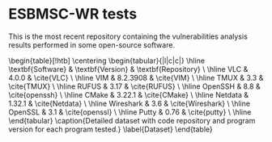 # ESBMSC-WR tests

This is the most recent repository containing the vulnerabilities analysis results performed in some open-source software.

\begin{table}[!htb]
	\centering
	\begin{tabular}{|l|c|c|}
		\hline  
		\textbf{Software}  & \textbf{Version} &	\textbf{Repository} \\ \hline
		VLC & 4.0.0 & \cite{VLC}                       	\\ \hline
		VIM & 8.2.3908 & \cite{VIM}                         	\\ \hline
		TMUX & 3.3 & \cite{TMUX}                        	\\ \hline
		RUFUS & 3.17 & \cite{RUFUS}                        	\\ \hline
		OpenSSH	& 8.8 & \cite{openssh}      				\\ \hline
		CMake & 3.22.1 & \cite{CMake}        					\\ \hline
		Netdata	& 1.32.1 & \cite{Netdata}       				\\ \hline
		Wireshark & 3.6 & \cite{Wireshark}        				\\ \hline
		OpenSSL	& 3.1 & \cite{openssl}       				\\ \hline
		Putty & 0.76 & \cite{putty}      					\\ \hline
	\end{tabular}
	\caption{Detailed dataset with code repository and program version for each program tested.}
	\label{Dataset}
\end{table} 
